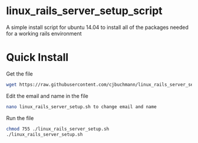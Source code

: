 linux_rails_server_setup_script
===============================

A simple install script for ubuntu 14.04 to install all of the packages needed for a working rails environment


Quick Install
===============================

Get the file
```bash
wget https://raw.githubusercontent.com/cjbuchmann/linux_rails_server_setup_script/master/linux_rails_server_setup.sh
```

Edit the email and name in the file
```bash
nano linux_rails_server_setup.sh to change email and name
```

Run the file
```bash
chmod 755 ./linux_rails_server_setup.sh
./linux_rails_server_setup.sh
```
